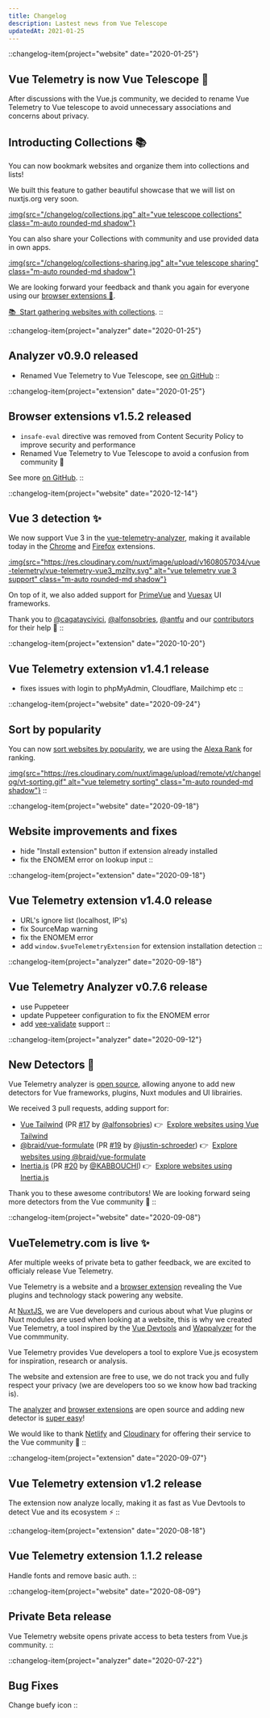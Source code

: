 ```yaml
---
title: Changelog
description: Lastest news from Vue Telescope
updatedAt: 2021-01-25
---
```


::changelog-item{project="website" date="2020-01-25"}
## Vue Telemetry is now Vue Telescope 🔭

After discussions with the Vue.js community, we decided to rename Vue Telemetry to Vue telescope to avoid unnecessary associations and concerns about privacy.

## Introducting Collections 📚

You can now bookmark websites and organize them into collections and lists!

We built this feature to gather beautiful showcase that we will list on nuxtjs.org very soon.


[:img{src="/changelog/collections.jpg" alt="vue telescope collections" class="m-auto rounded-md shadow"}](/lists)

You can also share your Collections with community and use provided data in own apps.

[:img{src="/changelog/collections-sharing.jpg" alt="vue telescope sharing" class="m-auto rounded-md shadow"}](/lists)

We are looking forward your feedback and thank you again for everyone using our [browser extensions 🧩](/extensions).

[📚&nbsp; Start gathering websites with collections](/lists).
::

::changelog-item{project="analyzer" date="2020-01-25"}
## Analyzer v0.9.0 released

- Renamed Vue Telemetry to Vue Telescope, see [on GitHub](https://github.com/nuxt-company/vue-telescope-analyzer)
::

::changelog-item{project="extension" date="2020-01-25"}
## Browser extensions v1.5.2 released

- `insafe-eval` directive was removed from Content Security Policy to improve security and performance
- Renamed Vue Telemetry to Vue Telescope to avoid a confusion from community 🙌

See more [on GitHub](https://github.com/nuxt-company/vue-telescope-extensions).
::

::changelog-item{project="website" date="2020-12-14"}
## Vue 3 detection ✨

We now support Vue 3 in the [vue-telemetry-analyzer](https://github.com/nuxt-company/vue-telemetry-analyzer), making it available today in the [Chrome](https://chrome.google.com/webstore/detail/vue-telemetry/neaebjphlfplgdhedjdhcnpjkndddbpd) and [Firefox](https://addons.mozilla.org/en-US/firefox/addon/vue-telemetry/) extensions.

[:img{src="https://res.cloudinary.com/nuxt/image/upload/v1608057034/vue-telemetry/vue-telemetry-vue3_mzilty.svg" alt="vue telemetry vue 3 support" class="m-auto rounded-md shadow"}](/explore/vitepress-vuejs-org)

On top of it, we also added support for [PrimeVue](https://www.primefaces.org/primevue/showcase/#/) and [Vuesax](https://vuesax.com) UI frameworks.

Thank you to [@cagataycivici](https://github.com/cagataycivici), [@alfonsobries](https://github.com/alfonsobries), [@antfu](https://github.com/antfu) and our [contributors](https://github.com/nuxt-company/vue-telemetry-analyzer/graphs/contributors) for their help 🙌
::

::changelog-item{project="extension" date="2020-10-20"}
## Vue Telemetry extension v1.4.1 release

- fixes issues with login to phpMyAdmin, Cloudflare, Mailchimp etc
::

::changelog-item{project="website" date="2020-09-24"}
## Sort by popularity

You can now [sort websites by popularity](/explore?_sort=rank%3Aasc), we are using the [Alexa Rank](https://blog.alexa.com/marketing-research/alexa-rank/) for ranking.

[:img{src="https://res.cloudinary.com/nuxt/image/upload/remote/vt/changelog/vt-sorting.gif" alt="vue telemetry sorting" class="m-auto rounded-md shadow"}](/explore?_sort=rank%3Aasc)
::

::changelog-item{project="website" date="2020-09-18"}
## Website improvements and fixes

- hide "Install extension" button if extension already installed
- fix the ENOMEM error on lookup input
::

::changelog-item{project="extension" date="2020-09-18"}
## Vue Telemetry extension v1.4.0 release

- URL's ignore list (localhost, IP's)
- fix SourceMap warning
- fix the ENOMEM error
- add `window.$vueTelemetryExtension` for extension installation detection
::

::changelog-item{project="analyzer" date="2020-09-18"}
## Vue Telemetry Analyzer v0.7.6 release

- use Puppeteer
- update Puppeteer configuration to fix the ENOMEM error
- add [vee-validate](https://github.com/logaretm/vee-validate) support
::

::changelog-item{project="analyzer" date="2020-09-12"}
## New Detectors 🤖

Vue Telemetry analyzer is [open source](https://github.com/nuxt-company/vue-telemetry-analyzer), allowing anyone to add new detectors for Vue frameworks, plugins, Nuxt modules and UI librairies.

We received 3 pull requests, adding support for:

- [Vue Tailwind](https://www.vue-tailwind.com) (PR [#17](https://github.com/nuxt-company/vue-telemetry-analyzer/pull/17) by [@alfonsobries](https://github.com/alfonsobries)) 👉 &nbsp;[Explore websites using Vue Tailwind](/explore?ui.slug=vue-tailwind)
- [@braid/vue-formulate](https://vueformulate.com) (PR [#19](https://github.com/nuxt-company/vue-telemetry-analyzer/pull/19) by [@justin-schroeder](https://github.com/justin-schroeder)) 👉 &nbsp;[Explore websites using @braid/vue-formulate](/explore?plugins.slug=vue-formulate)
- [Inertia.js](https://inertiajs.com) (PR [#20](https://github.com/nuxt-company/vue-telemetry-analyzer/pull/20) by [@KABBOUCHI](https://github.com/KABBOUCHI)) 👉 &nbsp;[Explore websites using Inertia.js](/explore?plugins.slug=inertia-vue)

Thank you to these awesome contributors! We are looking forward seing more detectors from the Vue community 💚
::

::changelog-item{project="website" date="2020-09-08"}
## VueTelemetry.com is live ✨

Afer multiple weeks of private beta to gather feedback, we are excited to officialy release Vue Telemetry.

Vue Telemetry is a website and a [browser extension](/extensions) revealing the Vue plugins and technology stack powering any website.

At [NuxtJS](https://nuxtjs.org), we are Vue developers and curious about what Vue plugins or Nuxt modules are used when looking at a website, this is why we created Vue Telemetry, a tool inspired by the [Vue Devtools](https://github.com/vuejs/vue-devtools) and [Wappalyzer](https://www.wappalyzer.com) for the Vue commmunity.

Vue Telemetry provides Vue developers a tool to explore Vue.js ecosystem for inspiration, research or analysis.

The website and extension are free to use, we do not track you and fully respect your privacy (we are developers too so we know how bad tracking is).

The [analyzer](https://github.com/nuxt-company/vue-telemetry-analyzer) and [browser extensions](https://github.com/nuxt-company/vue-telemetry-extensions) are open source and adding new detector is [super easy](https://github.com/nuxt-company/vue-telemetry-analyzer/blob/master/detectors/plugins.json)!

We would like to thank [Netlify](https://www.netlify.com) and [Cloudinary](https://cloudinary.com) for offering their service to the Vue community 💚
::

::changelog-item{project="extension" date="2020-09-07"}
## Vue Telemetry extension v1.2 release

The extension now analyze locally, making it as fast as Vue Devtools to detect Vue and its ecosystem ⚡️
::

::changelog-item{project="extension" date="2020-08-18"}
## Vue Telemetry extension 1.1.2 release

Handle fonts and remove basic auth.
::

::changelog-item{project="website" date="2020-08-09"}
## Private Beta release

Vue Telemetry website opens private access to beta testers from Vue.js community.
::

::changelog-item{project="analyzer" date="2020-07-22"}
## Bug Fixes

Change buefy icon
::
